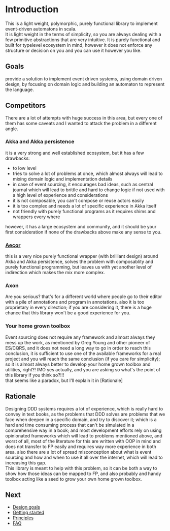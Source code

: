 # Introduction

This is a light weight, polymorphic, purely functional library to implement event-driven automatons in scala.  
It is light weight in the terms of simplicity, so you are always dealing with a few primitive abstractions that are very intuitive.
It is purely functional and built for typelevel ecosystem in mind, however it does not enforce any structure or decision on you and you can use it however you like.  

## Goals
provide a solution to implement event driven systems, using domain driven design, by focusing on domain logic and building an automaton to represent the language.

## Competitors
There are a lot of attempts with huge success in this area, but every one of them has some caveats and I wanted to attack the problem in a different angle.  

### Akka and Akka persistence
it is a very strong and well established ecosystem, but it has a few drawbacks:

* to low level
* tries to solve a lot of problems at once, which almost always will lead to mixing domain logic and implementation details
* in case of event sourcing, it encourages bad ideas, such as central journal which will lead to brittle and hard to change logic if not used with a high level of experience and considerations
* it is not composable, you can't compose or reuse actors easily
* it is too complex and needs a lot of specific experience in Akka itself
* not friendly with purely functional programs as it requires shims and wrappers every where

however, it has a large ecosystem and community, and it should be your first consideration if none of the drawbacks above make any sense to you.

### [Aecor](https://github.com/notxcain/aecor)
this is a very nice purely functional wrapper (with brilliant design) around Akka and Akka persistence, solves the problem with composablity and purely functional programming, but leaves us with yet another level of indirection which makes the mix more complex.

### Axon
Are you serious? that's for a different world where people go to their editor with a pile of annotations and program in annotations. also it is too proprietary in every direction; if you are considering it, there is a huge chance that this library won't be a good experience for you.

### Your home grown toolbox
Event sourcing does not require any framework and almost always they mess up the work, as mentioned by Greg Young and other pioneer of ES/CQRS, and it does not need a long way to go in order to reach this conclusion, it is sufficient to use one of the available frameworks for a real project and you will reach the same conclusion (if you care for simplicity); so it is almost always better to develop your home grown toolbox and utilities, right?!
IMO yes actually, and you are asking so what's the point of this library if you think so?!!!  
that seems like a paradox, but I'll explain it in [Rationale]

## Rationale
Designing DDD systems requires a lot of experience, which is really hard to convey in text books, as the problems that DDD solves are problems that we face when deepen in a specific domain, and try to discover it; which is a hard and time consuming process that can't be simulated in a comprehensive way in a book; and most development efforts rely on using opinionated frameworks which will lead to problems mentioned above, and worst of all, most of the literature for this are written with OOP in mind and does not transfer to FP easily and requires way more experience in both area. also there are a lot of spread misconception about what is event sourcing and how and when to use it all over the internet, which will lead to increasing this gap.  
This library is meant to help with this problem, so it can be both a way to show how those ideas can be mapped to FP, and also probably and handy toolbox acting like a seed to grow your own home grown toolbox.

## Next
- [Design goals](about/design_goals.md)
- [Getting started](tutorials/0_getting_started.md)
- [Principles](principles/index.md)
- [FAQ](faq.md)
